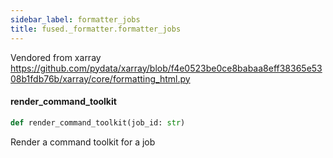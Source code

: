 ```yaml
---
sidebar_label: formatter_jobs
title: fused._formatter.formatter_jobs
---
```


Vendored from xarray
https://github.com/pydata/xarray/blob/f4e0523be0ce8babaa8eff38365e5308b1fdb76b/xarray/core/formatting_html.py

#### render\_command\_toolkit

```python
def render_command_toolkit(job_id: str)
```

Render a command toolkit for a job

